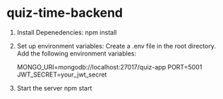 # quiz-time-backend

1. Install Depenedencies:
    npm install

2. Set up environment variables:
    Create a .env file in the root directory.
    Add the following environment variables:
    
    MONGO_URI=mongodb://localhost:27017/quiz-app
    PORT=5001
    JWT_SECRET=your_jwt_secret

3. Start the server
    npm start